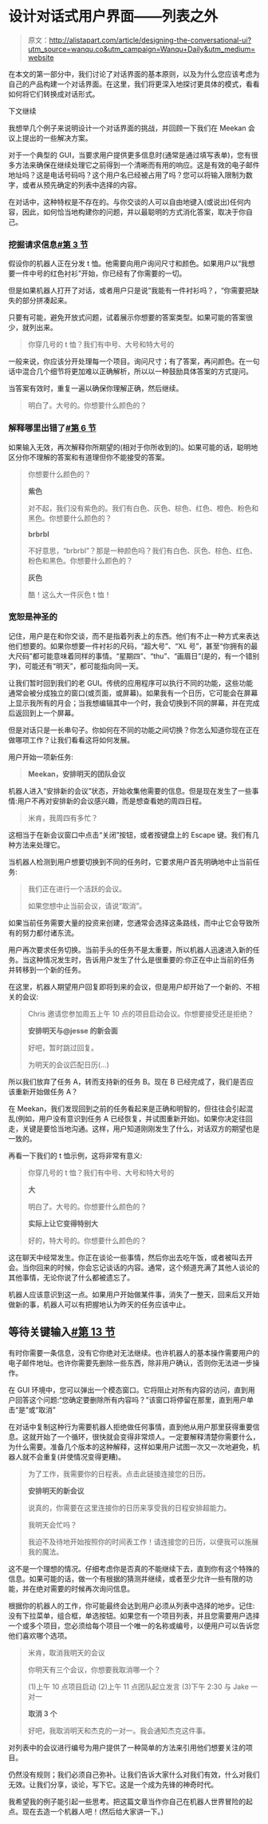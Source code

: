 # 设计对话式用户界面——列表之外

> 原文：<http://alistapart.com/article/designing-the-conversational-ui?utm_source=wanqu.co&utm_campaign=Wanqu+Daily&utm_medium=website>

在本文的第一部分中，我们讨论了对话界面的基本原则，以及为什么您应该考虑为自己的产品构建一个对话界面。在这里，我们将更深入地探讨更具体的模式，看看如何将它们转换成对话形式。

下文继续

我想举几个例子来说明设计一个对话界面的挑战，并回顾一下我们在 Meekan 会议上提出的一些解决方案。

对于一个典型的 GUI，当要求用户提供更多信息时(通常是通过填写表单)，您有很多方法来确保在继续处理它之前得到一个清晰而有用的响应。这是有效的电子邮件地址吗？这是电话号码吗？这个用户名已经被占用了吗？您可以将输入限制为数字，或者从预先确定的列表中选择的内容。

在对话中，这种特权是不存在的。与你交谈的人可以自由地键入(或说出)任何内容，因此，如何恰当地构建你的问题，并以最聪明的方式消化答案，取决于你自己。

### 挖掘请求信息[#第 3 节](#section3)

假设你的机器人正在分发 t 恤。他需要向用户询问尺寸和颜色。如果用户以“我想要一件中号的红色衬衫”开始，你已经有了你需要的一切。

但是如果机器人打开了对话，或者用户只是说“我能有一件衬衫吗？，“你需要把缺失的部分拼凑起来。

只要有可能，避免开放式问题，试着展示你想要的答案类型。如果可能的答案很少，就列出来。



> 你穿几号的 t 恤？我们有中号、大号和特大号的



一般来说，你应该分开处理每一个项目。询问尺寸；有了答案，再问颜色。在一句话中混合几个细节将更加难以正确解析，所以以一种鼓励具体答案的方式提问。

当答案有效时，重复一遍以确保你理解正确，然后继续。



> 明白了。大号的。你想要什么颜色的？



### 解释哪里出错了[#第 6 节](#section6)

如果输入无效，再次解释你所期望的(相对于你所收到的)。如果可能的话，聪明地区分你不理解的答案和有道理但你不能接受的答案。



> 你想要什么颜色的？
> 
> **紫色**
> 
> 对不起，我们没有紫色的。我们有白色、灰色、棕色、红色、橙色、粉色和黑色。你想要什么颜色的？
> 
> **brbrbl**
> 
> 不好意思，“brbrbl”？那是一种颜色吗？我们有白色、灰色、棕色、红色、粉色和黑色。你想要什么颜色的？
> 
> **灰色**
> 
> 酷！这么大一件灰色 t 恤！



### 宽恕是神圣的

记住，用户是在和你交谈，而不是指着列表上的东西。他们有不止一种方式来表达他们想要的。如果你想要一件衬衫的尺码，“超大号”、“XL 号”，甚至“你拥有的最大尺码”都可能意味着同样的事情。“星期四”、“thu”、“画眉日”(是的，有一个错别字)，可能还有“明天”，都可能指向同一天。

让我们暂时回到我们的老 GUI。传统的应用程序可以执行不同的功能，这些功能通常会被分成独立的窗口(或页面，或屏幕)。如果我有一个日历，它可能会在屏幕上显示我所有的月会；当我想编辑其中一个时，我会切换到不同的屏幕，并在完成后返回到上一个屏幕。

但是对话只是一长串句子。你如何在不同的功能之间切换？你怎么知道你现在正在做哪项工作？让我们看看这将如何发展。

用户开始一项新任务:



> **Meekan，安排明天的团队会议**



机器人进入“安排新的会议”状态，开始收集他需要的信息。但是现在发生了一些事情:用户不再对安排新的会议感兴趣，而是想查看她的周四日程。



> 米肯，我周四有多忙？



这相当于在新会议窗口中点击“关闭”按钮，或者按键盘上的 Escape 键。我们有几种方法来处理它。

当机器人检测到用户想要切换到不同的任务时，它要求用户首先明确地中止当前任务:



> 我们正在进行一个活跃的会议。
> 
> 如果您想中止当前会议，请说“取消”。



如果当前任务需要大量的投资来创建，您通常会选择这条路线，而中止它会导致所有的努力都付诸东流。

用户再次要求任务切换。当前手头的任务不是太重要，所以机器人迅速进入新的任务。当这种情况发生时，告诉用户发生了什么是很重要的:你正在中止当前的任务并转移到一个新的任务。

在这里，机器人期望用户回复即将到来的会议，但是用户却开始了一个新的、不相关的会议:



> Chris 邀请您参加周五上午 10 点的项目启动会议。你想要接受还是拒绝？
> 
> **安排明天与@jesse 的新会面**
> 
> 好吧，暂时跳过回复。
> 
> 为明天的会议匹配日历(…)



所以我们放弃了任务 A，转而支持新的任务 B。现在 B 已经完成了，我们是否应该重新开始做任务 A？

在 Meekan，我们发现回到之前的任务看起来是正确和明智的，但往往会引起混乱(例如，用户没有意识到任务 A 已经恢复，并试图重新开始)。如果你决定往回走，关键是要恰当地沟通。这样，用户知道刚刚发生了什么，对话双方的期望也是一致的。

再看一下我们的 t 恤示例，这将非常有意义:



> 你穿几号的 t 恤？我们有中号、大号和特大号的
> 
> **大**
> 
> 明白了。大号的。你想要什么颜色的？
> 
> **实际上让它变得特别大**
> 
> 好的，特大号的。你想要什么颜色的？



这在聊天中经常发生。你正在谈论一些事情，然后你出去吃午饭，或者被叫去开会。当你回来的时候，你会忘记谈话的内容。通常，这个频道充满了其他人谈论的其他事情，无论你说了什么都被遗忘了。

机器人应该意识到这一点。如果用户开始做某件事，消失了一整天，回来后又开始做新的事，机器人可以有把握地认为昨天的任务应该中止。

## 等待关键输入[#第 13 节](#section13)

有时你需要一条信息，没有它你绝对无法继续。也许机器人的基本操作需要用户的电子邮件地址。也许你需要先删除一些东西，除非用户确认，否则你无法进一步操作。

在 GUI 环境中，您可以弹出一个模态窗口。它将阻止对所有内容的访问，直到用户回答这个问题:“您确定要删除所有内容吗？”该窗口将停留在那里，直到用户单击“是”或“取消”

在对话中复制这种行为需要机器人拒绝做任何事情，直到他从用户那里获得重要信息。这就开始了一个循环，很快就会变得非常烦人。一定要解释清楚你需要什么，为什么需要。准备几个版本的这种解释，这样如果用户试图一次又一次地避免，机器人就不会重复(并使情况变得更糟)。



> 为了工作，我需要你的日程表。点击此链接连接您的日历。
> 
> **安排明天的新会议**
> 
> 说真的，你需要在这里连接你的日历来享受我的日程安排超能力。
> 
> 我明天会忙吗？
> 
> 我迫不及待地开始按照你的时间表工作！请连接您的日历，以便我可以施展我的魔法。



这不是一个理想的情况。仔细考虑你是否真的不能继续下去，直到你有这个特殊的信息。如果可能的话，做一个有根据的猜测并继续，或者至少允许一些有限的功能，并在绝对需要的时候再次询问信息。

根据你的机器人的工作，你可能最终会达到用户必须从列表中选择的地步。记住:没有下拉菜单，组合框，单选按钮。如果您有一个项目列表，并且您需要用户选择一个或多个项目，您必须给每个项目一个唯一的名称或编号，以便用户可以告诉您他们喜欢哪个选项。



> 米肯，取消我明天的会议
> 
> 你明天有三个会议，你想要我取消哪一个？
> 
> (1)上午 10 点项目启动
> (2)上午 11 点团队起立发言
> (3)下午 2:30 与 Jake 一对一
> 
> **取消 3 个**
> 
> 好吧，我取消明天和杰克的一对一。我会通知杰克这件事。



对列表中的会议进行编号为用户提供了一种简单的方法来引用他们想要关注的项目。

仍然没有规则；我们必须自己弥补。让我们告诉大家什么对我们有效，什么对我们无效。让我们分享，谈论，写下它。这是一个成为先锋的神奇时代。

我希望我的例子能引起一些思考。把这篇文章当作你自己在机器人世界冒险的起点。现在去造一个机器人吧！(然后给大家讲一下。)